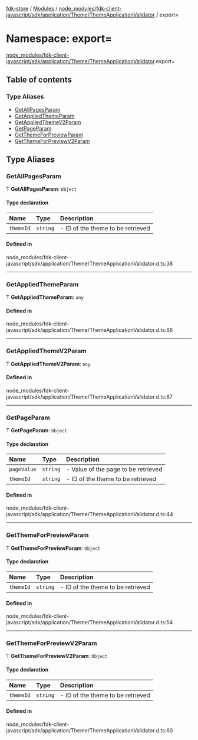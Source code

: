 [fdk-store](../README.md) / [Modules](../modules.md) / [node\_modules/fdk-client-javascript/sdk/application/Theme/ThemeApplicationValidator](node_modules_fdk_client_javascript_sdk_application_Theme_ThemeApplicationValidator.md) / export=

# Namespace: export=

[node_modules/fdk-client-javascript/sdk/application/Theme/ThemeApplicationValidator](node_modules_fdk_client_javascript_sdk_application_Theme_ThemeApplicationValidator.md).export=

## Table of contents

### Type Aliases

- [GetAllPagesParam](node_modules_fdk_client_javascript_sdk_application_Theme_ThemeApplicationValidator.export_.md#getallpagesparam)
- [GetAppliedThemeParam](node_modules_fdk_client_javascript_sdk_application_Theme_ThemeApplicationValidator.export_.md#getappliedthemeparam)
- [GetAppliedThemeV2Param](node_modules_fdk_client_javascript_sdk_application_Theme_ThemeApplicationValidator.export_.md#getappliedthemev2param)
- [GetPageParam](node_modules_fdk_client_javascript_sdk_application_Theme_ThemeApplicationValidator.export_.md#getpageparam)
- [GetThemeForPreviewParam](node_modules_fdk_client_javascript_sdk_application_Theme_ThemeApplicationValidator.export_.md#getthemeforpreviewparam)
- [GetThemeForPreviewV2Param](node_modules_fdk_client_javascript_sdk_application_Theme_ThemeApplicationValidator.export_.md#getthemeforpreviewv2param)

## Type Aliases

### GetAllPagesParam

Ƭ **GetAllPagesParam**: `Object`

#### Type declaration

| Name | Type | Description |
| :------ | :------ | :------ |
| `themeId` | `string` | - ID of the theme to be retrieved |

#### Defined in

node_modules/fdk-client-javascript/sdk/application/Theme/ThemeApplicationValidator.d.ts:38

___

### GetAppliedThemeParam

Ƭ **GetAppliedThemeParam**: `any`

#### Defined in

node_modules/fdk-client-javascript/sdk/application/Theme/ThemeApplicationValidator.d.ts:66

___

### GetAppliedThemeV2Param

Ƭ **GetAppliedThemeV2Param**: `any`

#### Defined in

node_modules/fdk-client-javascript/sdk/application/Theme/ThemeApplicationValidator.d.ts:67

___

### GetPageParam

Ƭ **GetPageParam**: `Object`

#### Type declaration

| Name | Type | Description |
| :------ | :------ | :------ |
| `pageValue` | `string` | - Value of the page to be retrieved |
| `themeId` | `string` | - ID of the theme to be retrieved |

#### Defined in

node_modules/fdk-client-javascript/sdk/application/Theme/ThemeApplicationValidator.d.ts:44

___

### GetThemeForPreviewParam

Ƭ **GetThemeForPreviewParam**: `Object`

#### Type declaration

| Name | Type | Description |
| :------ | :------ | :------ |
| `themeId` | `string` | - ID of the theme to be retrieved |

#### Defined in

node_modules/fdk-client-javascript/sdk/application/Theme/ThemeApplicationValidator.d.ts:54

___

### GetThemeForPreviewV2Param

Ƭ **GetThemeForPreviewV2Param**: `Object`

#### Type declaration

| Name | Type | Description |
| :------ | :------ | :------ |
| `themeId` | `string` | - ID of the theme to be retrieved |

#### Defined in

node_modules/fdk-client-javascript/sdk/application/Theme/ThemeApplicationValidator.d.ts:60
